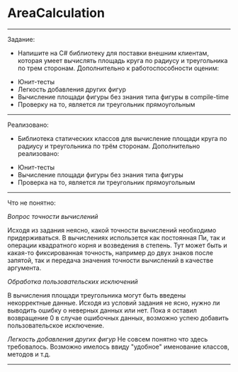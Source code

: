 # AreaCalculation
------------------------------------
Задание:

* Напишите на C# библиотеку для поставки внешним клиентам, которая умеет вычислять площадь круга по радиусу и треугольника по трем сторонам. Дополнительно к работоспособности оценим:
- Юнит-тесты
- Легкость добавления других фигур
- Вычисление площади фигуры без знания типа фигуры в compile-time
- Проверку на то, является ли треугольник прямоугольным

-----------------------------------
Реализовано:

* Библиотека статических классов для вычисление площади круга по радиусу и треугольника по трём сторонам. Дополнительно реализовано:
- Юнит-тесты
- Вычисление площади фигуры без знания типа фигуры
- Проверка на то, является ли треугольник прямоугольным

----------------------------------
Что не понятно:

*Вопрос точности вычислений*

Исходя из задания неясно, какой точности вычислений необходимо придерживаться. В вычислениях использется как постоянная Пи, так и операции квадратного корня и возведения в степень. Тут может быть и какая-то фиксированная точность, например до двух знаков после запятой, так и передача значения точности вычислений в качестве аргумента.

*Обработка пользовательских исключений*

В вычисления площади треугольника могут быть введены некорректные данные. Исходя из условий задания не ясно, нужно ли выводить ошибку о неверных данных или нет. Пока я оставил возвращение 0 в случае ошибочных данных, возможно успею добавить пользовательское исключение.

*Легкость добавления других фигур*
Не совсем понятно что здесь требовалось. Возможно имелось ввиду "удобное" именование классов, методов и т.д.

-----------------------------------
